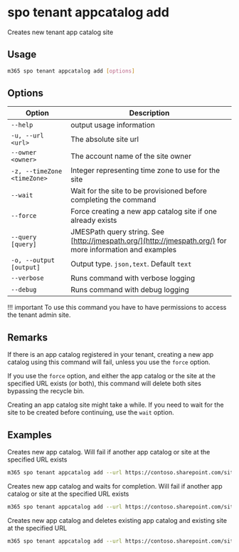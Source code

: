 # spo tenant appcatalog add

Creates new tenant app catalog site

## Usage

```sh
m365 spo tenant appcatalog add [options]
```

## Options

Option|Description
------|-----------
`--help`|output usage information
`-u, --url <url>`|The absolute site url
`--owner <owner>`|The account name of the site owner
`-z, --timeZone <timeZone>`|Integer representing time zone to use for the site
`--wait`|Wait for the site to be provisioned before completing the command
`--force`|Force creating a new app catalog site if one already exists
`--query [query]`|JMESPath query string. See [http://jmespath.org/](http://jmespath.org/) for more information and examples
`-o, --output [output]`|Output type. `json,text`. Default `text`
`--verbose`|Runs command with verbose logging
`--debug`|Runs command with debug logging

!!! important
    To use this command you have to have permissions to access the tenant admin site.

## Remarks

If there is an app catalog registered in your tenant, creating a new app catalog using this command will fail, unless you use the `force` option.

If you use the `force` option, and either the app catalog or the site at the specified URL exists (or both), this command will delete both sites bypassing the recycle bin.

Creating an app catalog site might take a while. If you need to wait for the site to be created before continuing, use the `wait` option.

## Examples

Creates new app catalog. Will fail if another app catalog or site at the specified URL exists

```sh
m365 spo tenant appcatalog add --url https://contoso.sharepoint.com/sites/apps --owner admin@contoso.com --timeZone 4
```

Creates new app catalog and waits for completion. Will fail if another app catalog or site at the specified URL exists

```sh
m365 spo tenant appcatalog add --url https://contoso.sharepoint.com/sites/apps --owner admin@contoso.com --timeZone 4 --wait
```

Creates new app catalog and deletes existing app catalog and existing site at the specified URL

```sh
m365 spo tenant appcatalog add --url https://contoso.sharepoint.com/sites/apps --owner admin@contoso.com --timeZone 4 --force
```
